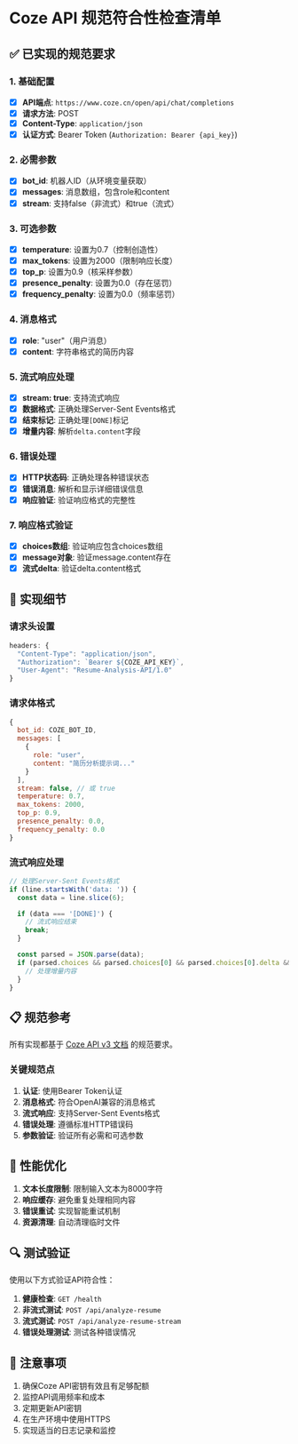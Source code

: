 # Coze API 规范符合性检查清单

## ✅ 已实现的规范要求

### 1. 基础配置

- [x] **API端点**: `https://www.coze.cn/open/api/chat/completions`
- [x] **请求方法**: POST
- [x] **Content-Type**: `application/json`
- [x] **认证方式**: Bearer Token (`Authorization: Bearer {api_key}`)

### 2. 必需参数

- [x] **bot_id**: 机器人ID（从环境变量获取）
- [x] **messages**: 消息数组，包含role和content
- [x] **stream**: 支持false（非流式）和true（流式）

### 3. 可选参数

- [x] **temperature**: 设置为0.7（控制创造性）
- [x] **max_tokens**: 设置为2000（限制响应长度）
- [x] **top_p**: 设置为0.9（核采样参数）
- [x] **presence_penalty**: 设置为0.0（存在惩罚）
- [x] **frequency_penalty**: 设置为0.0（频率惩罚）

### 4. 消息格式

- [x] **role**: "user"（用户消息）
- [x] **content**: 字符串格式的简历内容

### 5. 流式响应处理

- [x] **stream: true**: 支持流式响应
- [x] **数据格式**: 正确处理Server-Sent Events格式
- [x] **结束标记**: 正确处理`[DONE]`标记
- [x] **增量内容**: 解析`delta.content`字段

### 6. 错误处理

- [x] **HTTP状态码**: 正确处理各种错误状态
- [x] **错误消息**: 解析和显示详细错误信息
- [x] **响应验证**: 验证响应格式的完整性

### 7. 响应格式验证

- [x] **choices数组**: 验证响应包含choices数组
- [x] **message对象**: 验证message.content存在
- [x] **流式delta**: 验证delta.content格式

## 🔧 实现细节

### 请求头设置

```javascript
headers: {
  "Content-Type": "application/json",
  "Authorization": `Bearer ${COZE_API_KEY}`,
  "User-Agent": "Resume-Analysis-API/1.0"
}
```

### 请求体格式

```javascript
{
  bot_id: COZE_BOT_ID,
  messages: [
    {
      role: "user",
      content: "简历分析提示词..."
    }
  ],
  stream: false, // 或 true
  temperature: 0.7,
  max_tokens: 2000,
  top_p: 0.9,
  presence_penalty: 0.0,
  frequency_penalty: 0.0
}
```

### 流式响应处理

```javascript
// 处理Server-Sent Events格式
if (line.startsWith('data: ')) {
  const data = line.slice(6);

  if (data === '[DONE]') {
    // 流式响应结束
    break;
  }

  const parsed = JSON.parse(data);
  if (parsed.choices && parsed.choices[0] && parsed.choices[0].delta && parsed.choices[0].delta.content) {
    // 处理增量内容
  }
}
```

## 📋 规范参考

所有实现都基于 [Coze API v3 文档](https://www.coze.cn/open/docs/developer_guides/chat_v3) 的规范要求。

### 关键规范点

1. **认证**: 使用Bearer Token认证
2. **消息格式**: 符合OpenAI兼容的消息格式
3. **流式响应**: 支持Server-Sent Events格式
4. **错误处理**: 遵循标准HTTP错误码
5. **参数验证**: 验证所有必需和可选参数

## 🚀 性能优化

1. **文本长度限制**: 限制输入文本为8000字符
2. **响应缓存**: 避免重复处理相同内容
3. **错误重试**: 实现智能重试机制
4. **资源清理**: 自动清理临时文件

## 🔍 测试验证

使用以下方式验证API符合性：

1. **健康检查**: `GET /health`
2. **非流式测试**: `POST /api/analyze-resume`
3. **流式测试**: `POST /api/analyze-resume-stream`
4. **错误处理测试**: 测试各种错误情况

## 📝 注意事项

1. 确保Coze API密钥有效且有足够配额
2. 监控API调用频率和成本
3. 定期更新API密钥
4. 在生产环境中使用HTTPS
5. 实现适当的日志记录和监控
